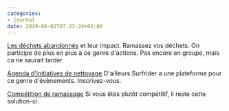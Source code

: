 ```yaml
---
categories:
- journal
date: 2019-06-02T07:23:24+02:00
---
```


[Les déchets abandonnés](https://m.youtube.com/watch?feature=share&v=cDM74jcVmzg) et leur impact. Ramassez vos déchets. On participe de plus en plus à ce genre d'actions. Pas encore en groupe, mais ca ne saurait tarder

[Agenda d'initiatives de nettoyage](https://www.initiativesoceanes.org) D'ailleurs Surfrider a une plateforme pour ce genre d'évènements. Inscrivez-vous.

[Compétition de ramassage](https://www.wedemain.fr/Marseille-accueille-la-premiere-competition-de-ramassage-de-dechets_a4116.html) Si vous êtes plutôt compétitif, il reste cette solution-ci.
